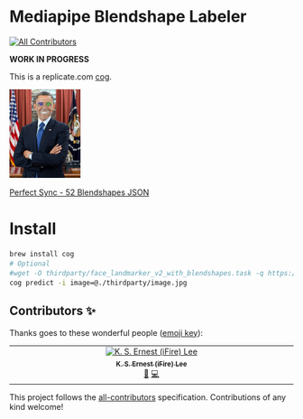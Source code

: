 # Mediapipe Blendshape Labeler
<!-- ALL-CONTRIBUTORS-BADGE:START - Do not remove or modify this section -->
[![All Contributors](https://img.shields.io/badge/all_contributors-1-orange.svg?style=flat-square)](#contributors-)
<!-- ALL-CONTRIBUTORS-BADGE:END -->

**WORK IN PROGRESS**

This is a replicate.com [cog](https://github.com/replicate/cog).

<img src="image.jpg_debug.jpg" width="25%">

[Perfect Sync - 52 Blendshapes JSON](mediapipe_blendshape_labeler/image.jpg_blendshapes.json)

# Install

```zsh
brew install cog
# Optional
#wget -O thirdparty/face_landmarker_v2_with_blendshapes.task -q https://storage.googleapis.com/mediapipe-models/face_landmarker/face_landmarker/float16/1/face_landmarker.task
cog predict -i image=@./thirdparty/image.jpg
```

## Contributors ✨

Thanks goes to these wonderful people ([emoji key](https://allcontributors.org/docs/en/emoji-key)):

<!-- ALL-CONTRIBUTORS-LIST:START - Do not remove or modify this section -->
<!-- prettier-ignore-start -->
<!-- markdownlint-disable -->
<table>
  <tbody>
    <tr>
      <td align="center" valign="top" width="14.28%"><a href="https://chibifire.com"><img src="https://avatars.githubusercontent.com/u/32321?v=4?s=100" width="100px;" alt="K. S. Ernest (iFire) Lee"/><br /><sub><b>K. S. Ernest (iFire) Lee</b></sub></a><br /><a href="#research-fire" title="Research">🔬</a> <a href="https://github.com/V-Sekai/V-Sekai.mediapipe-labeler/commits?author=fire" title="Code">💻</a></td>
    </tr>
  </tbody>
</table>

<!-- markdownlint-restore -->
<!-- prettier-ignore-end -->

<!-- ALL-CONTRIBUTORS-LIST:END -->

This project follows the [all-contributors](https://github.com/all-contributors/all-contributors) specification. Contributions of any kind welcome!